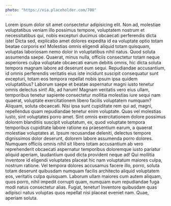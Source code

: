 ```yaml
---
photo: "https://via.placeholder.com/700"
---
```

Lorem ipsum dolor sit amet consectetur adipisicing elit. Non ad, molestiae voluptatibus veniam illo possimus tempore, voluptatem nostrum et necessitatibus qui, nobis excepturi ducimus obcaecati perferendis dicta iste! Dicta sed, explicabo amet dolores expedita id ea voluptate optio totam beatae corporis ex! Molestias omnis eligendi aliquid totam quisquam, voluptas laboriosam nemo dolor in voluptatibus nihil natus. Quod soluta assumenda saepe. Quaerat, minus nulla, officiis consectetur totam neque asperiores culpa voluptate obcaecati earum debitis omnis, hic dicta soluta tempora magnam labore ad deserunt eum sequi. Repudiandae accusantium, id omnis perferendis veritatis eius iste incidunt suscipit consequatur sunt excepturi, totam eos tempora repellat nobis ipsum ipsa quidem voluptatibus? Laborum saepe et beatae aspernatur magni iusto tenetur omnis delectus sint! Ab, ad harum! Magnam veritatis vero eius ullam, temporibus tenetur sapiente consectetur mollitia molestias iure sequi nam quaerat, voluptate exercitationem libero facilis voluptatem numquam? Aliquam, soluta obcaecati. Nisi ipsa sunt cupiditate rem qui ad, magni, repellendus quam repudiandae tenetur enim voluptate. Quas vel molestias iusto, sint voluptates porro amet. Sint omnis exercitationem dolore possimus dolorem blanditiis suscipit voluptatum, ex, quod voluptate tempora temporibus cupiditate labore ratione ea praesentium earum, a quaerat molestiae voluptates at. Ipsum recusandae deleniti, delectus tempore dignissimos dolor deserunt, dolorem labore assumenda porro dolores. Numquam officiis omnis nihil sit libero totam accusantium ab vero reprehenderit obcaecati aspernatur temporibus doloremque iusto pariatur aliquid aperiam, laudantium quod dicta provident neque ad! Qui mollitia inventore id eligendi voluptates placeat hic nam voluptatum maiores culpa, nostrum ratione. Vel tempora dolores accusamus facere illo, porro, soluta totam deserunt quibusdam numquam facilis architecto aliquid voluptatem eos, veritatis culpa quisquam. Laborum ullam maiores cum autem aliquam, quos porro, nihil impedit corrupti quam, numquam eum repudiandae fuga modi natus consectetur alias. Fugiat, tenetur! Inventore quibusdam quas adipisci natus voluptas quos repellat nisi placeat eveniet nam. Quae, aperiam soluta.
